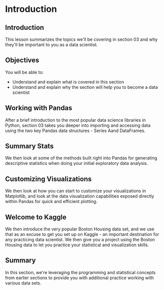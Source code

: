 
# Introduction

## Introduction
This lesson summarizes the topics we'll be covering in section 03 and why they'll be important to you as a data scientist.

## Objectives
You will be able to:
* Understand and explain what is covered in this section
* Understand and explain why the section will help you to become a data scientist

## Working with Pandas

After a brief introduction to the most popular data science libraries in Python, section 03 takes you deeper into importing and accessing data using the two key Pandas data structures - Series Aand DataFrames.

## Summary Stats

We then look at some of the methods built right into Pandas for generating descriptive statistics when doing your initial exploratory data analysis.

## Customizing Visualizations

We then look at how you can start to customize your visualizations in Matplotlib, and look at the data visualization capabilities exposed directly within Pandas for quick and efficient plotting.

## Welcome to Kaggle

We then introduce the very popular Boston Housing data set, and we use that as an excuse to get you set up on Kaggle - an important destination for any practicing data scientist. We then give you a project using the Boston Housing data to let you practice your statistical and visualization skills.

## Summary

In this section, we're leveraging the programming and statistical concepts from earlier sections to provide you with additional practice working with various data sets.
